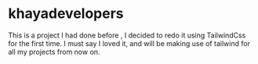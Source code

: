 # khayadevelopers
This is a project I had done before , I decided to redo it using TailwindCss for the first time. I must say I loved it, and will be making use of tailwind for all my projects from now on.
